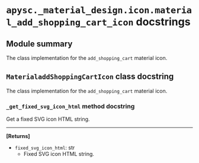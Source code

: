 # `apysc._material_design.icon.material_add_shopping_cart_icon` docstrings

## Module summary

The class implementation for the `add_shopping_cart` material icon.

## `MaterialaddShoppingCartIcon` class docstring

The class implementation for the `add_shopping_cart` material icon.

### `_get_fixed_svg_icon_html` method docstring

Get a fixed SVG icon HTML string.<hr>

**[Returns]**

- `fixed_svg_icon_html`: str
  - Fixed SVG icon HTML string.